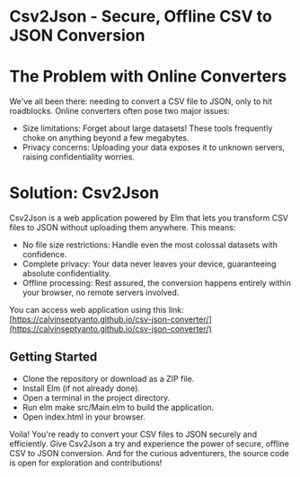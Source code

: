 # Csv2Json - Secure, Offline CSV to JSON Conversion

# The Problem with Online Converters
We've all been there: needing to convert a CSV file to JSON, only to hit roadblocks. Online converters often pose two major issues:

- Size limitations: Forget about large datasets! These tools frequently choke on anything beyond a few megabytes.
- Privacy concerns: Uploading your data exposes it to unknown servers, raising confidentiality worries.

# Solution: Csv2Json
Csv2Json is a web application powered by Elm that lets you transform CSV files to JSON without uploading them anywhere. This means:
- No file size restrictions: Handle even the most colossal datasets with confidence.
- Complete privacy: Your data never leaves your device, guaranteeing absolute confidentiality.
- Offline processing: Rest assured, the conversion happens entirely within your browser, no remote servers involved.

You can access web application using this link: [https://calvinseptyanto.github.io/csv-json-converter/](https://calvinseptyanto.github.io/csv-json-converter/)

## Getting Started
- Clone the repository or download as a ZIP file.
- Install Elm (if not already done).
- Open a terminal in the project directory.
- Run elm make src/Main.elm to build the application.
- Open index.html in your browser.
  
Voila! You're ready to convert your CSV files to JSON securely and efficiently. Give Csv2Json a try and experience the power of secure, offline CSV to JSON conversion. And for the curious adventurers, the source code is open for exploration and contributions!
